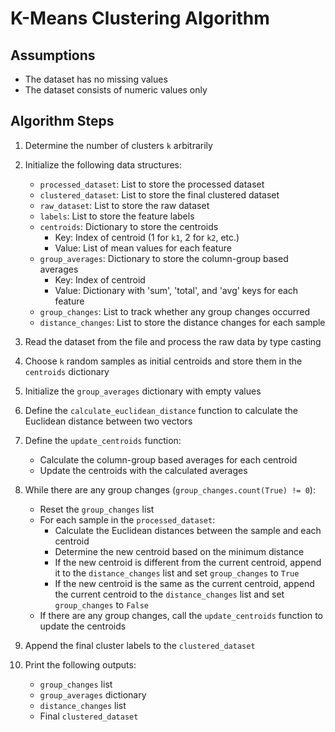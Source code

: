 # K-Means Clustering Algorithm

## Assumptions
- The dataset has no missing values
- The dataset consists of numeric values only

## Algorithm Steps
1. Determine the number of clusters `k` arbitrarily
2. Initialize the following data structures:
   - `processed_dataset`: List to store the processed dataset
   - `clustered_dataset`: List to store the final clustered dataset
   - `raw_dataset`: List to store the raw dataset
   - `labels`: List to store the feature labels
   - `centroids`: Dictionary to store the centroids
     - Key: Index of centroid (1 for `k1`, 2 for `k2`, etc.)
     - Value: List of mean values for each feature
   - `group_averages`: Dictionary to store the column-group based averages
     - Key: Index of centroid
     - Value: Dictionary with 'sum', 'total', and 'avg' keys for each feature
   - `group_changes`: List to track whether any group changes occurred
   - `distance_changes`: List to store the distance changes for each sample

3. Read the dataset from the file and process the raw data by type casting
4. Choose `k` random samples as initial centroids and store them in the `centroids` dictionary
5. Initialize the `group_averages` dictionary with empty values
6. Define the `calculate_euclidean_distance` function to calculate the Euclidean distance between two vectors

7. Define the `update_centroids` function:
   - Calculate the column-group based averages for each centroid
   - Update the centroids with the calculated averages

8. While there are any group changes (`group_changes.count(True) != 0`):
   - Reset the `group_changes` list
   - For each sample in the `processed_dataset`:
     - Calculate the Euclidean distances between the sample and each centroid
     - Determine the new centroid based on the minimum distance
     - If the new centroid is different from the current centroid, append it to the `distance_changes` list and set `group_changes` to `True`
     - If the new centroid is the same as the current centroid, append the current centroid to the `distance_changes` list and set `group_changes` to `False`
   - If there are any group changes, call the `update_centroids` function to update the centroids

9. Append the final cluster labels to the `clustered_dataset`
10. Print the following outputs:
    - `group_changes` list
    - `group_averages` dictionary
    - `distance_changes` list
    - Final `clustered_dataset`

